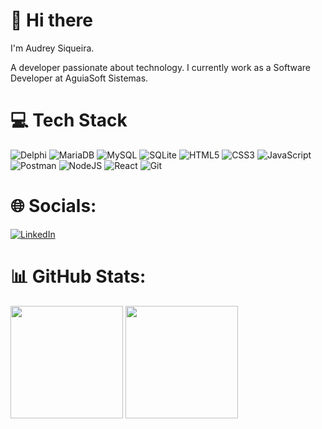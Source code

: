 # 👋 Hi there
I'm Audrey Siqueira.

A developer passionate about technology. I currently work as a Software Developer at AguiaSoft Sistemas.

# 💻 Tech Stack

![Delphi](https://img.shields.io/badge/delphi-%23CC0000.svg?style=for-the-badge&logo=delphi&logoColor=white)
![MariaDB](https://img.shields.io/badge/MariaDB-003545?style=for-the-badge&logo=mariadb&logoColor=white)
![MySQL](https://img.shields.io/badge/mysql-%2300f.svg?style=for-the-badge&logo=mysql&logoColor=white)
![SQLite](https://img.shields.io/badge/sqlite-%2307405e.svg?style=for-the-badge&logo=sqlite&logoColor=white)
![HTML5](https://img.shields.io/badge/html5-%23E34F26.svg?style=for-the-badge&logo=html5&logoColor=white)
![CSS3](https://img.shields.io/badge/css3-%231572B6.svg?style=for-the-badge&logo=css3&logoColor=white)
![JavaScript](https://img.shields.io/badge/javascript-%23323330.svg?style=for-the-badge&logo=javascript&logoColor=%23F7DF1E)
![Postman](https://img.shields.io/badge/Postman-FF6C37?style=for-the-badge&logo=postman&logoColor=white)
![NodeJS](https://img.shields.io/badge/node.js-6DA55F?style=for-the-badge&logo=node.js&logoColor=white)
![React](https://img.shields.io/badge/react-%2320232a.svg?style=for-the-badge&logo=react&logoColor=%2361DAFB)
![Git](https://img.shields.io/badge/git-%23F05033.svg?style=for-the-badge&logo=git&logoColor=white)

# 🌐 Socials:
[![LinkedIn](https://img.shields.io/badge/-LinkedIn-%230077B5?style=for-the-badge&logo=linkedin&logoColor=white)](https://www.linkedin.com/in/audrey-siqueira-278400264)

# 📊 GitHub Stats:
<picture>
  <source srcset="https://github-readme-stats.vercel.app/api?username=AudreyBruno&show_icons=true&theme=dark&count_private=true&icon_color=4c71f2" media="(prefers-color-scheme: dark)" />
  <source srcset="https://github-readme-stats.vercel.app/api?username=AudreyBruno&show_icons=true&theme=light&count_private=true" media="(prefers-color-scheme: light), (prefers-color-scheme: no-preference)" />
  <img height="180em" src="https://github-readme-stats.vercel.app/api?username=AudreyBruno&show_icons=true&count_private=true" />
</picture>

<picture>
  <source srcset="https://github-readme-stats.vercel.app/api/top-langs/?username=AudreyBruno&layout=compact&langs_count=10&theme=dark" media="(prefers-color-scheme: dark)" />
  <source srcset="https://github-readme-stats.vercel.app/api/top-langs/?username=AudreyBruno&layout=compact&langs_count=10&theme=light" media="(prefers-color-scheme: light), (prefers-color-scheme: no-preference)" />
  <img height="180em" src="https://github-readme-stats.vercel.app/api/top-langs/?username=AudreyBruno&layout=compact&langs_count=10" />
</picture>
